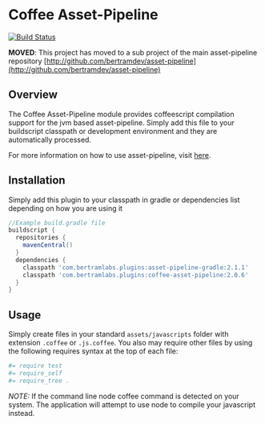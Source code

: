 Coffee Asset-Pipeline
===========================
[![Build Status](https://travis-ci.org/bertramdev/coffee-asset-pipeline.svg?branch=master)](https://travis-ci.org/bertramdev/coffee-asset-pipeline)

**MOVED**: This project has moved to a sub project of the main asset-pipeline repository [http://github.com/bertramdev/asset-pipeline](http://github.com/bertramdev/asset-pipeline)

Overview
--------
The Coffee Asset-Pipeline module provides coffeescript compilation support for the jvm based asset-pipeline. Simply add this file to your buildscript classpath or development environment and they are automatically processed.

For more information on how to use asset-pipeline, visit [here](http://www.github.com/bertramdev/asset-pipeline).

Installation
------------

Simply add this plugin to your classpath in gradle or dependencies list depending on how you are using it

```gradle
//Example build.gradle file
buildscript {
  repositories {
    mavenCentral()
  }
  dependencies {
    classpath 'com.bertramlabs.plugins:asset-pipeline-gradle:2.1.1'
    classpath 'com.bertramlabs.plugins:coffee-asset-pipeline:2.0.6'
  }
}
```

Usage
-----

Simply create files in your standard `assets/javascripts` folder with extension `.coffee` or `.js.coffee`. You also may require other files by using the following requires syntax at the top of each file:

```coffee
#= require test
#= require_self
#= require_tree .
```

*NOTE:* If the command line node coffee command is detected on your system. The application will attempt to use node to compile your javascript instead.
